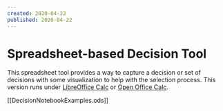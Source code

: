 ```yaml
---
created: 2020-04-22
published: 2020-04-22
---
```


# Spreadsheet-based Decision Tool

This spreadsheet tool provides a way to capture a decision or set of decisions with some visualization to help with the selection process. This version runs under [LibreOffice Calc](https://www.libreoffice.org/) or [Open Office Calc](https://www.openoffice.org/).

[[DecisionNotebookExamples.ods]]
